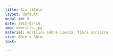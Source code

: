 ```yaml
---
title: Sin título
layout: default
modal-id: 9
date: 2015-05-16
img: amarillo.jpg
material: Acrílico sobre lienzo, fibra acrílica
size: 80cm x 80cm
text:

---
```

